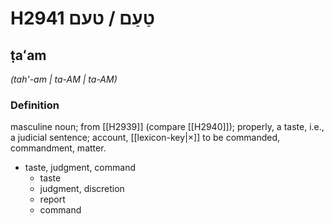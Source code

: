 # H2941 טַעַם / טעם

## ṭaʻam

_(tah'-am | ta-AM | ta-AM)_

### Definition

masculine noun; from [[H2939]] (compare [[H2940]]); properly, a taste, i.e., a judicial sentence; account, [[lexicon-key|×]] to be commanded, commandment, matter.

- taste, judgment, command
    - taste
    - judgment, discretion
    - report
    - command
